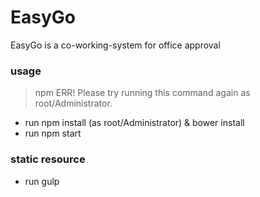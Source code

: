 # EasyGo
EasyGo is a co-working-system for office approval

### usage
>npm ERR! Please try running this command again as root/Administrator.

 - run npm install (as root/Administrator) & bower install
 - run npm start

### static resource

 - run gulp